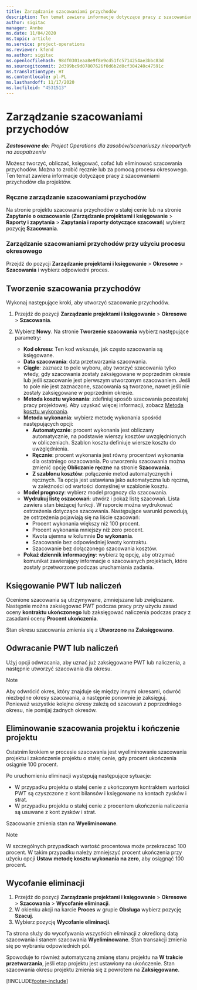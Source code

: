 ```yaml
---
title: Zarządzanie szacowaniami przychodów
description: Ten temat zawiera informacje dotyczące pracy z szacowaniami przychodów dla projektów.
author: sigitac
manager: Annbe
ms.date: 11/04/2020
ms.topic: article
ms.service: project-operations
ms.reviewer: kfend
ms.author: sigitac
ms.openlocfilehash: 98df0301eaa8e9f8e9cd51fc5714254ae3bbc83d
ms.sourcegitcommit: 2d399bc9d07807626f0d6b2d0cf304240c47591c
ms.translationtype: HT
ms.contentlocale: pl-PL
ms.lasthandoff: 11/17/2020
ms.locfileid: "4531513"
---
```

# <a name="manage-revenue-estimates"></a>Zarządzanie szacowaniami przychodów

_**Zastosowane do:** Project Operations dla zasobów/scenariuszy nieopartych na zaopatrzeniu_

Możesz tworzyć, obliczać, księgować, cofać lub eliminować szacowania przychodów. Można to zrobić ręcznie lub za pomocą procesu okresowego. Ten temat zawiera informacje dotyczące pracy z szacowaniami przychodów dla projektów.

### <a name="manage-revenue-estimates-manually"></a>Ręczne zarządzanie szacowaniami przychodów

Na stronie projektu szacowania przychodów o stałej cenie lub na stronie **Zapytanie o oszacowanie** (**Zarządzanie projektami i księgowanie** > **Raporty i zapytania** > **Zapytania i raporty dotyczące szacowań**) wybierz pozycję **Szacowania**.

### <a name="manage-revenue-estimates-using-a-periodic-process"></a>Zarządzanie szacowaniami przychodów przy użyciu procesu okresowego

Przejdź do pozycji **Zarządzanie projektami i księgowanie** > **Okresowe** > **Szacowania** i wybierz odpowiedni proces.

## <a name="create-a-revenue-estimate"></a>Tworzenie szacowania przychodów

Wykonaj następujące kroki, aby utworzyć szacowanie przychodów. 

1. Przejdź do pozycji **Zarządzanie projektami i księgowanie** > **Okresowe** > **Szacowania**.
2. Wybierz **Nowy**. Na stronie **Tworzenie szacowania** wybierz następujące parametry:

   - **Kod okresu**: Ten kod wskazuje, jak często szacowania są księgowane.
   - **Data szacowania**: data przetwarzania szacowania.
   - **Ciągłe**: zaznacz to pole wyboru, aby tworzyć szacowania tylko wtedy, gdy szacowania zostały zaksięgowane w poprzednim okresie lub jeśli szacowanie jest pierwszym utworzonym szacowaniem. Jeśli to pole nie jest zaznaczone, szacowania są tworzone, nawet jeśli nie zostały zaksięgowane w poprzednim okresie.
   - **Metoda kosztu wykonania**: zdefiniuj sposób szacowania pozostałej pracy projektowej. Aby uzyskać więcej informacji, zobacz [Metoda kosztu wykonania](cost-complete-methods.md).
   - **Metoda wykonania**: wybierz metodę wykonania spośród następujących opcji:
     - **Automatycznie**: procent wykonania jest obliczany automatycznie, na podstawie wierszy kosztów uwzględnionych w obliczeniach. Szablon kosztu definiuje wiersze kosztu do uwzględnienia.
     - **Ręcznie**: procent wykonania jest równy procentowi wykonania dla ostatniego oszacowania. Po utworzeniu szacowania można zmienić opcję **Obliczanie ręczne** na stronie **Szacowania**.
     - **Z szablonu kosztów**: połączenie metod automatycznych i ręcznych. Ta opcja jest ustawiana jako automatyczna lub ręczna, w zależności od wartości domyślnej w szablonie kosztu.
   - **Model prognozy**: wybierz model prognozy dla szacowania.
   - **Wydrukuj listę oszacowań**: utwórz i pokaż listę szacowań. Lista zawiera stan bieżącej funkcji. W raporcie można wydrukować ostrzeżenia dotyczące szacowania. Następujące warunki powodują, że ostrzeżenia pojawiają się na liście szacowań:
     - Procent wykonania większy niż 100 procent.
     - Procent wykonania mniejszy niż zero procent.
     - Kwota ujemna w kolumnie **Do wykonania**.
     - Szacowanie bez odpowiedniej kwoty kontraktu.
     - Szacowanie bez dołączonego szacowania kosztów.
   - **Pokaż dziennik informacyjny**: wybierz tę opcję, aby otrzymać komunikat zawierający informacje o szacowanych projektach, które zostały przetworzone podczas uruchamiania zadania.


## <a name="post-wip-or-accruals"></a>Księgowanie PWT lub naliczeń

Ocenione szacowania są utrzymywane, zmniejszane lub zwiększane. Następnie można zaksięgować PWT podczas pracy przy użyciu zasad oceny **kontraktu ukończonego** lub zaksięgować naliczenia podczas pracy z zasadami oceny **Procent ukończenia**.
  
Stan okresu szacowania zmienia się z **Utworzono** na **Zaksięgowano**.

## <a name="reverse-wip-or-accruals"></a>Odwracanie PWT lub naliczeń

Użyj opcji odwracania, aby uznać już zaksięgowane PWT lub naliczenia, a następnie utworzyć szacowania dla okresu.

> [!NOTE]
> Aby odwrócić okres, który znajduje się między innymi okresami, odwróć niezbędne okresy szacowania, a następnie ponownie je zaksięguj. Ponieważ wszystkie kolejne okresy zależą od szacowań z poprzedniego okresu, nie pomijaj żadnych okresów.

## <a name="eliminate-the-estimate-project-and-finish-the-project"></a>Eliminowanie szacowania projektu i kończenie projektu

Ostatnim krokiem w procesie szacowania jest wyeliminowanie szacowania projektu i zakończenie projektu o stałej cenie, gdy procent ukończenia osiągnie 100 procent.

Po uruchomieniu eliminacji występują następujące sytuacje:

- W przypadku projektu o stałej cenie z ukończonym kontraktem wartości PWT są czyszczone z kont bilansów i księgowane na kontach zysków i strat.
- W przypadku projektu o stałej cenie z procentem ukończenia naliczenia są usuwane z kont zysków i strat.

Szacowanie zmienia stan na **Wyeliminowane**.

> [!NOTE]
> W szczególnych przypadkach wartość procentowa może przekraczać 100 procent. W takim przypadku należy zmniejszyć procent ukończenia przy użyciu opcji **Ustaw metodę kosztu wykonania na zero**, aby osiągnąć 100 procent.

## <a name="reverse-elimination"></a>Wycofanie eliminacji

1. Przejdź do pozycji **Zarządzanie projektami i księgowanie** > **Okresowe** > **Szacowania** > **Wycofanie eliminacji**. 
2. W okienku akcji na karcie **Proces** w grupie **Obsługa** wybierz pozycję **Szacuj**. 
3. Wybierz pozycję **Wycofanie eliminacji**.

Ta strona służy do wycofywania wszystkich eliminacji z określoną datą szacowania i stanem szacowania **Wyeliminowane**. Stan transakcji zmienia się po wybraniu odpowiednich pól.

Spowoduje to również automatyczną zmianę stanu projektu na **W trakcie przetwarzania**, jeśli etap projektu jest ustawiony na ukończenie. Stan szacowania okresu projektu zmienia się z powrotem na **Zaksięgowane**.


[!INCLUDE[footer-include](../includes/footer-banner.md)]